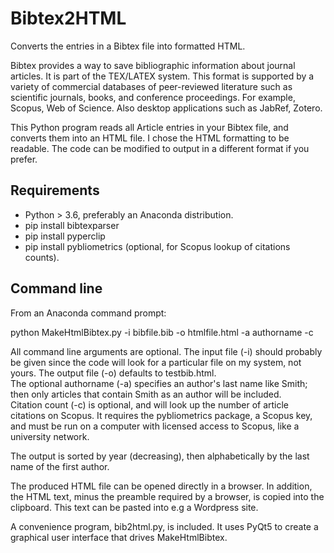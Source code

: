 # Bibtex2HTML
 Converts the entries in a Bibtex file into formatted HTML.
 
 Bibtex provides a way to save bibliographic information about journal articles.
 It is part of the TEX/LATEX system.
 This format is supported by a variety of commercial databases of peer-reviewed literature such as scientific journals, books, and conference proceedings.  For example, Scopus, Web of Science.
 Also desktop applications such as JabRef, Zotero.
 
 This Python program reads all Article entries in your Bibtex file, and converts them into an HTML file.
 I chose the HTML formatting to be readable.  The code can be modified to output in a different format if you prefer.
 
## Requirements
 - Python > 3.6, preferably an Anaconda distribution.
 - pip install bibtexparser
 - pip install pyperclip
 - pip install pybliometrics (optional, for Scopus lookup of citations counts).

## Command line
From an Anaconda command prompt:  

python MakeHtmlBibtex.py -i bibfile.bib -o htmlfile.html -a authorname -c

All command line arguments are optional. The input file (-i) should probably be given since the code will look for a particular file on my system, not yours.  The output file (-o) defaults to testbib.html.  
The optional authorname (-a) specifies an author's last name like Smith; then only articles that contain Smith as an author will be included.  
Citation count (-c) is optional, and will look up the number of article citations on Scopus.  It requires the pybliometrics package, a Scopus key, and must be run on a computer with licensed access to Scopus, like a university network.

The output is sorted by year (decreasing), then alphabetically by the last name of the first author.

The produced HTML file can be opened directly in a browser.  In addition, the HTML text, minus the preamble required by a browser, is copied into the clipboard.  This text can be pasted into e.g a Wordpress site.

A convenience program, bib2html.py, is included.  It uses PyQt5 to create a graphical user interface that drives MakeHtmlBibtex.